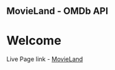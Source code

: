 ## MovieLand - OMDb API

# Welcome

Live Page link - [MovieLand](https://movieland-sudarsh.netlify.app/)
